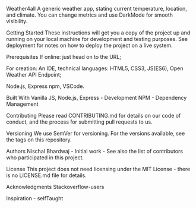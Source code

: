 Weather4all
A generic weather app, stating current temperature, location, and climate. You can change metrics and use DarkMode for smooth visibility.

Getting Started
These instructions will get you a copy of the project up and running on your local machine for development and testing purposes. See deployment for notes on how to deploy the project on a live system.

Prerequisites
If online: just head on to the URL;

For creation: An IDE, technical languages: HTML5, CSS3, JS(ES6), Open Weather API Endpoint;

Node.js, Express npm, VSCode. 


Built With
Vanilla JS, Node.js, Express - Development
NPM - Dependency Management

Contributing
Please read CONTRIBUTING.md for details on our code of conduct, and the process for submitting pull requests to us.

Versioning
We use SemVer for versioning. For the versions available, see the tags on this repository.

Authors
Nischal Bhardwaj - Initial work - 
See also the list of contributors who participated in this project.

License
This project does not need licensing under the MIT License - there is no LICENSE.md file for details.

Acknowledgments
Stackoverflow-users

Inspiration - selfTaught
